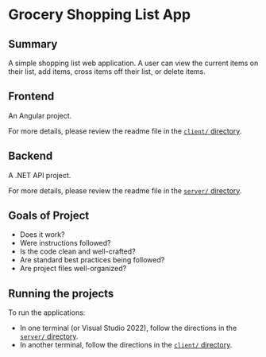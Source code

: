 # Grocery Shopping List App

## Summary

A simple shopping list web application. A user can view the current items on their list, add items, cross items off their list, or delete items.

## Frontend

An Angular project.

For more details, please review the readme file in the [`client/` directory](client/README.md).

## Backend

A .NET API project.

For more details, please review the readme file in the [`server/` directory](server/README.md).

## Goals of Project

- Does it work?
- Were instructions followed?
- Is the code clean and well-crafted?
- Are standard best practices being followed?
- Are project files well-organized?

## Running the projects

To run the applications:

- In one terminal (or Visual Studio 2022), follow the directions in the [`server/` directory](server/README.md#running-the-project).
- In another terminal, follow the directions in the [`client/` directory](client/README.md#running-the-project).
